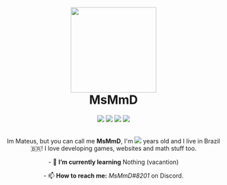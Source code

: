 <h1 align="center"><img src="https://www.msmmd.repl.co/src/msmmd/profile-small.jpg" width="200px"><br><b>MsMmD</b></h1>

<div align="center">
  <a href="https://replit.com/@MSMMD"><img src="https://img.shields.io/static/v1?label=Replit&message=MsMmD&color=blue&style=flat&logo=replit&logoColor=white"></a>
  <img src="https://img.shields.io/github/stars/MSMMD?label=Stars&logo=github&logoColor=white&color=dddd00">
  <img src="https://img.shields.io/github/followers/MSMMD?color=10dd20&label=Followers&logo=github&logoColor=white">
  <a href="https://discord.com/users/714960683967447050"><img src="https://img.shields.io/static/v1?label=Discord&message=MsMmD&color=4402dd&style=flat&logo=discord&logoColor=white"></a>
<div>
<br>
<p >Im Mateus, but you can call me <b>MsMmD</b>, I'm <img src="https://svgs.msmmd.repl.co/idade"> years old and I live in Brazil🇧🇷! I love developing games, websites and math stuff too.</p>

<p>- 🌱 <b>I’m currently learning</b> Nothing (vacantion)<p>

<p>- 📫 <b>How to reach me:</b> <i>MsMmD#8201</i> on Discord.</p>
